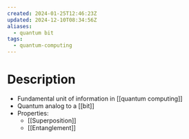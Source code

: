 ```yaml
---
created: 2024-01-25T12:46:23Z
updated: 2024-12-10T08:34:56Z
aliases:
  - quantum bit
tags:
  - quantum-computing
---
```

# Description
- Fundamental unit of information in [[quantum computing]]
- Quantum analog to a [[bit]]
- Properties:
	- [[Superposition]]
	- [[Entanglement]]
